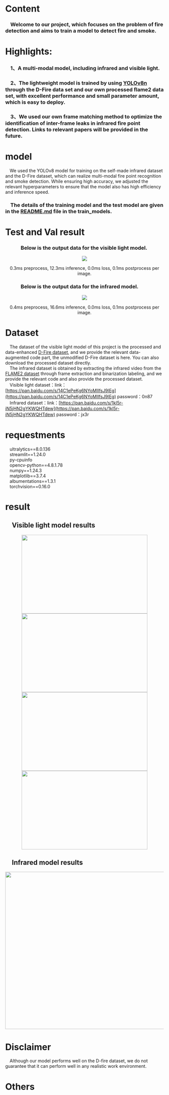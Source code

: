 # Content
### &emsp;Welcome to our project, which focuses on the problem of fire detection and aims to train a model to detect fire and smoke.
# Highlights:
### &emsp;1、A multi-modal model, including infrared and visible light.
### &emsp;2、The lightweight model is trained by using [YOLOv8n](https://github.com/ultralytics/ultralytics) through the D-Fire data set and our own processed flame2 data set, with excellent performance and small parameter amount, which is easy to deploy.
### &emsp;3、We used our own frame matching method to optimize the identification of inter-frame leaks in infrared fire point detection. Links to relevant papers will be provided in the future.
# model
&emsp;We used the YOLOv8 model for training on the self-made infrared dataset and the D-Fire dataset, which can realize multi-modal fire point recognition and smoke detection. While ensuring high accuracy, we adjusted the relevant hyperparameters to ensure that the model also has high efficiency and inference speed.<br>
### &emsp;The details of the training model and the test model are given in the [README.md](./train_models) file in the train_models.
# Test and Val result
### &emsp;&emsp;&emsp;Below is the output data for the visible light model.

<div align="center">
   <img src="https://img2.imgtp.com/2024/04/24/8q6gvrWq.jpg">
   <p>0.3ms preprocess, 12.3ms inference, 0.0ms loss, 0.1ms postprocess per image.</p>
</div>

### &emsp;&emsp;&emsp;Below is the output data for the infrared model.

<div align="center">
   <img src="https://img2.imgtp.com/2024/04/24/zB2FQSpM.jpg">
   <p>0.4ms preprocess, 16.6ms inference, 0.0ms loss, 0.1ms postprocess per image.</p>
</div>

# Dataset
&emsp;The dataset of the visible light model of this project is the processed and data-enhanced [D-Fire dataset](https://github.com/gaiasd/DFireDataset), and we provide the relevant data-augmented code part, the unmodified D-Fire dataset is here. You can also download the processed dataset directly.<br>
&emsp;The infrared dataset is obtained by extracting the infrared video from the [FLAME2 dataset](https://ieee-dataport.org/open-access/flame-2-fire-detection-and-modeling-aerial-multi-spectral-image-dataset) through frame extraction and binarization labeling, and we provide the relevant code and also provide the processed dataset.<br>
&emsp;Visible light dataset：link：[https://pan.baidu.com/s/14C1ePeKg6NYoMlIfsJ9lEg](https://pan.baidu.com/s/14C1ePeKg6NYoMlIfsJ9lEg) 
password：0n87 <br>
&emsp;Infrared dataset：link：[https://pan.baidu.com/s/1kl5r-iN5jHN2gYKWQHTdew](https://pan.baidu.com/s/1kl5r-iN5jHN2gYKWQHTdew) 
password：jx3r 
# requestments
&emsp;ultralytics==8.0.136<br>
&emsp;streamlit==1.24.0<br>
&emsp;py-cpuinfo<br>
&emsp;opencv-python==4.8.1.78<br>
&emsp;numpy==1.24.3<br>
&emsp;matplotlib==3.7.4<br>
&emsp;albumentations==1.3.1<br>
&emsp;torchvision==0.16.0<br>
# result
## &emsp;Visible light model results
<div align="center">
   <img src="https://img2.imgtp.com/2024/03/01/bfWtK7Z4.jpeg"  width=400 height=250><img src="https://img2.imgtp.com/2024/03/01/Qv3nULPH.jpeg" width=400 height=250>
</div>
<div align="center">
   <img src="https://img2.imgtp.com/2024/03/01/eG54KlXV.jpeg"  width=400 height=250><img src="https://img2.imgtp.com/2024/03/01/YKljm6dF.jpeg" width=400 height=250>
</div>

## &emsp;Infrared model results
<div align="center">
   <img src="https://img2.imgtp.com/2024/04/24/Z4n93YR7.jpg"  width=800 height=500>
</div>

# Disclaimer<br>
&emsp;Although our model performs well on the D-fire dataset, we do not guarantee that it can perform well in any realistic work environment.
# Others

